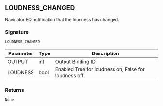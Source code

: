 ## LOUDNESS\_CHANGED

Navigator EQ notification that the loudness has changed.


### Signature

`LOUDNESS_CHANGED`


| Parameter | Type | Description                                           |
| --------- | ---- | ----------------------------------------------------- |
| OUTPUT    | int  | Output Binding ID                                     |
| LOUDNESS  | bool | Enabled True for loudness on, False for loudness off. |


### Returns

`None`

